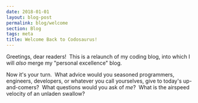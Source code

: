 ```yaml
---
date: 2018-01-01
layout: blog-post
permalink: blog/welcome
section: Blog
tags: meta
title: Welcome Back to Codosaurus!
---
```


Greetings, dear readers!&nbsp;
This is a relaunch of my coding blog,
into which I will _also_ merge my "personal excellence" blog.&nbsp;

Now it's your turn.&nbsp;
What advice would you
seasoned programmers, engineers, developers,
or whatever you call yourselves,
give to today's up-and-comers?&nbsp;
What questions would you ask of _me_?&nbsp;
What is the airspeed velocity of an unladen swallow?
